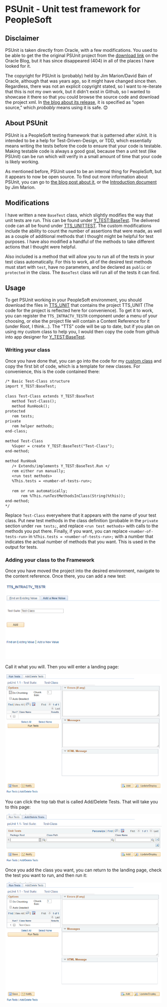 # PSUnit - Unit test framework for PeopleSoft

## Disclaimer
PSUnit is taken directly from Oracle, with a few modifications. You used to be able to get the the original PSUnit project from the [download link](http://blogs.oracle.com/peopletools/resource/TTS_UNIT.zip) on the Oracle Blog, but it has since disappeared (404) in all of the places I have looked for it.

The copyright for PSUnit is (probably) held by Jim Marion/David Bain of Oracle, although that was years ago, so it might have changed since then. Regardless, there was not an explicit copyright stated, so I want to re-iterate that this is not my own work, but it didn't exist in Github, so I wanted to showcase it there so that you could browse the source code and download the project xml. In [the blog about its release](https://blogs.oracle.com/peopletools/psunit-unit-test-framework-for-peoplesoft), it is specified as "open source," which _probably_ means using it is safe. 😊

## About PSUnit
PSUnit is a PeopleSoft testing framework that is patterned after xUnit. It is intended to be a help for Test-Driven-Design, or TDD, which essentially means writing the tests before the code to ensure that your code is testable. Making testable code is always a good goal, because then a unit test (like PSUnit) can be run which will verify in a small amount of time that your code is likely working.

As mentioned before, PSUnit used to be an internal thing for PeopleSoft, but it appears to now be open source. To find out more information about PSUnit, you can go to [the blog post about it](https://blogs.oracle.com/peopletools/psunit-unit-test-framework-for-peoplesoft), or the [Introduction document](https://cdn.app.compendium.com/uploads/user/e7c690e8-6ff9-102a-ac6d-e4aebca50425/f4a5b21d-66fa-4885-92bf-c4e81c06d916/File/e98ccf7ddbcd84e03d9ba46d3b896cfc/testdrivenblogpost.pdf) by Jim Marion.

## Modifications
I have written a new `BaseTest` class, which slightly modifies the way that unit tests are run. This can be found under [Y_TEST:BaseTest](./ApplicationPackagePeopleCode/Y_TEST/BaseTest.pcode). The delivered code can all be found under [TTS_UNITTEST](./ApplicationPackagePeopleCode/TTS_UNITTEST). The custom modifications include the ability to count the number of assertions that were made, as well as a couple of additional methods that I thought might be helpful for test purposes. I have also modified a handful of the methods to take different actions that I thought were helpful.

Also included is a method that will allow you to run all of the tests in your test class automatically. For this to work, all of the desired test methods must start with `test`, have no parameters, and be declared as `public` or `protected` in the class. The `BaseTest` class will run all of the tests it can find.

## Usage
To get PSUnit working in your PeopleSoft environment, you should download the files in [TTS_UNIT](./Project/TTS_UNIT) that contains the project TTS_UNIT (The code for the project is reflected here for convenience). To get it to work, you can register the `TTS_INTRACTV_TESTR` component under a menu of your choosing, or else the project file will contain a Content Reference for it (under Root, I think...). The "TTS" code will be up to date, but if you plan on using my custom class to help you, I would then copy the code from github into app designer for [Y_TEST:BaseTest](./ApplicationPackagePeopleCode/Y_TEST/BaseTest.pcode).

### Writing your class
Once you have done that, you can go into the code for my [custom class](./ApplicationPackagePeopleCode/Y_TEST/BaseTest.pcode) and copy the first bit of code, which is a template for new classes. For convenience, this is the code contained there:

	/* Basic Test-Class structure 
	import Y_TEST:BaseTest;

	class Test-Class extends Y_TEST:BaseTest
	   method Test-Class();
	   method RunHook();
	protected
	   rem tests;
	private
	   rem helper methods;
	end-class;

	method Test-Class
	   %Super = create Y_TEST:BaseTest("Test-Class");
	end-method;

	method RunHook
	   /+ Extends/implements Y_TEST:BaseTest.Run +/
	   rem either run manually;
	   <run test methods>
	   %This.tests = <number-of-tests-run>;
	   
	   rem or run automatically;
           rem %This.runTestMethodsInClass(String(%this));
	end-method;
	*/

Replace `Test-Class` everywhere that it appears with the name of your test class. Put new test methods in the class definition (probable in the `private` section under `rem tests;`, and replace `<run test methods>` with calls to the methods you put there. Finally, if you want, you can replace `<number-of-tests-run>` in `%This.tests = <number-of-tests-run>;` with a number that indicates the actual number of methods that you want. This is used in the output for tests.

### Adding your class to the Framework
Once you have moved the project into the desired environment, navigate to the content reference. Once there, you can add a new test:

![Adding a New Test](./meta/AddTest.PNG)

Call it what you will. Then you will enter a landing page:

![Landing Page](./meta/LandingPage.PNG)

You can click the top tab that is called Add/Delete Tests. That will take you to this page:

![Adding a New Test Class](./meta/AddClasses.PNG)

Once you add the class you want, you can return to the landing page, check the test you want to run, and then run it:

![Landing Page with Test to Run](./meta/RunnableTest.PNG)
